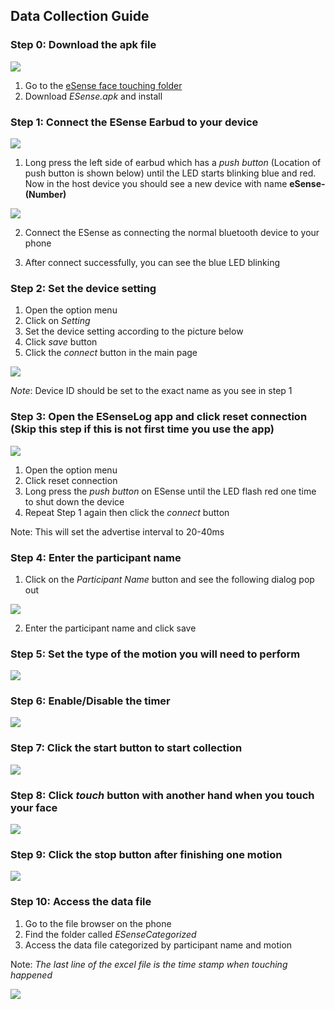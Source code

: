 ## Data Collection Guide

### Step 0: Download the apk file

![](images/step0.png)

1. Go to the [eSense face touching folder](https://www.dropbox.com/sh/luvr69q7nbwy9wn/AAAMaU-DFkWvRxxbCxG-Wkqla?dl=0)
2. Download *ESense.apk* and install

### Step 1: Connect the ESense Earbud to your device

![](images/bluetooth.jpg)
 
1. Long press the left side of earbud which has a *push button* (Location of push button is shown below)
until the LED starts blinking blue and red. Now in the host device you should see a new device with name **eSense-(Number)**

![](images/pushbutton.png)

2. Connect the ESense as connecting the normal bluetooth device to your phone

3. After connect successfully, you can see the blue LED blinking 

### Step 2: Set the device setting

1. Open the option menu
2. Click on *Setting*
3. Set the device setting according to the picture below
4. Click *save* button
5. Click the *connect* button in the main page

![](images/setting.jpg)

*Note*: Device ID should be set to the exact name as you see in step 1

### Step 3: Open the ESenseLog app and click reset connection (Skip this step if this is not first time you use the app)

![](images/mainpagewithoption.jpg)

1. Open the option menu
2. Click reset connection
3. Long press the *push button* on ESense until the LED flash red one time to shut down the device 
4. Repeat Step 1 again then click the *connect* button

Note: This will set the advertise interval to 20-40ms

### Step 4: Enter the participant name

1. Click on the *Participant Name* button and see the following dialog pop out

![](images/newname.jpg)

2. Enter the participant name and click save

### Step 5: Set the type of the motion you will need to perform

![](images/step5.jpg)

### Step 6: Enable/Disable the timer

![](images/step6.jpg)

### Step 7: Click the start button to start collection

![](images/step7.jpg)

### Step 8: Click *touch* button with another hand when you touch your face

![](images/step8.jpg)

### Step 9: Click the stop button after finishing one motion

![](images/step9.jpg)

### Step 10: Access the data file

1. Go to the file browser on the phone
2. Find the folder called *ESenseCategorized*
3. Access the data file categorized by participant name and motion

Note: *The last line of the excel file is the time stamp when touching happened* 

![](images/step10.jpg)
